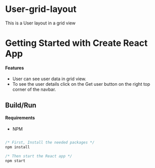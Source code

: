 <h1> User-grid-layout</h1>

This is a User layout in a grid view

# Getting Started with Create React App

#### Features

- User can see user data in grid view.
- To see the user details  click on the Get user button on the right top corner of the navbar.

## Build/Run

#### Requirements

- NPM

```javascript

/* First, Install the needed packages */
npm install

/* Then start the React app */
npm start

```
